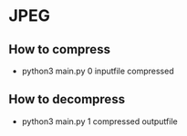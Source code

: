 # JPEG 

## How to compress
- python3 main.py 0 inputfile compressed

## How to decompress
- python3 main.py 1 compressed outputfile
